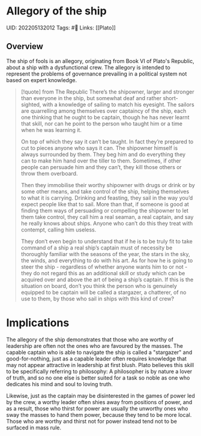 # Allegory of the ship
UID: 202205132012
Tags: #🌱 
Links: [[Plato]]

## Overview
The ship of fools is an allegory, originating from Book VI of Plato's Republic, about a ship with a dysfunctional crew. The allegory is intended to represent the problems of governance prevailing in a political system not based on expert knowledge.

> [!quote] from The Republic
> There’s the shipowner, larger and stronger than everyone in the ship, but somewhat deaf and rather short-sighted, with a knowledge of sailing to match his eyesight. The sailors are quarrelling among themselves over captaincy of the ship, each one thinking that he ought to be captain, though he has never learnt that skill, nor can he point to the person who taught him or a time when he was learning it. 
> 
> On top of which they say it can’t be taught. In fact they’re prepared to cut to pieces anyone who says it can. The shipowner himself is always surrounded by them. They beg him and do everything they can to make him hand over the tiller to them. Sometimes, if other people can persuade him and they can’t, they kill those others or throw them overboard. 
> 
> Then they immobilise their worthy shipowner with drugs or drink or by some other means, and take control of the ship, helping themselves to what it is carrying. Drinking and feasting, they sail in the way you’d expect people like that to sail. More than that, if someone is good at finding them ways of persuading or compelling the shipowner to let them take control, they call him a real seaman, a real captain, and say he really knows about ships. Anyone who can’t do this they treat with contempt, calling him useless. 
> 
> They don’t even begin to understand that if he is to be truly fit to take command of a ship a real ship’s captain must of necessity be thoroughly familiar with the seasons of the year, the stars in the sky, the winds, and everything to do with his art. As for how he is going to steer the ship - regardless of whether anyone wants him to or not - they do not regard this as an additional skill or study which can be acquired over and above the art of being a ship’s captain. If this is the situation on board, don’t you think the person who is genuinely equipped to be captain will be called a stargazer, a chatterer, of no use to them, by those who sail in ships with this kind of crew? 

# Implications
The allegory of the ship demonstrates that those who are worthy of leadership are often not the ones who are favoured by the masses. The capable captain who is able to navigate the ship is called a "stargazer" and good-for-nothing, just as a capable leader often requires knowledge that may not appear attractive in leadership at first blush. Plato believes this skill to be specifically referring to philosophy: A philosopher is by nature a lover of truth, and so no one else is better suited for a task so noble as one who dedicates his mind and soul to loving truth.

Likewise, just as the captain may be disinterested in the games of power led by the crew, a worthy leader often shies away from positions of power, and as a result, those who thirst for power are usually the unworthy ones who sway the masses to hand them power, because they tend to be more local. Those who are worthy and thirst not for power instead tend not to be surfaced in mass rule.